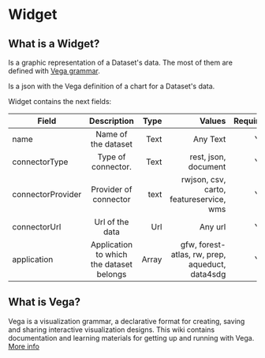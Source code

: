 Widget
=====

What is a Widget?
-----
Is a graphic representation of a Dataset's data. The most of them are defined with [Vega grammar](#widget-what-is-vega).

Is a json with the Vega definition of a chart for a Dataset's data. 

Widget contains the next fields:

| Field             | Description           | Type  | Values | Required |
| -------------     |:-------------:| -----:| -----:|  -----:|
| name              | Name of the dataset                       | Text  | Any Text | Yes
| connectorType     | Type of connector.                        | Text  | rest, json, document | Yes
| connectorProvider | Provider of connector                     | text  | rwjson, csv, carto, featureservice, wms | Yes
| connectorUrl      | Url of the data                           | Url   | Any url | Yes
| application       | Application to which the dataset belongs  | Array | gfw, forest-atlas, rw, prep, aqueduct, data4sdg | Yes



What is Vega?
-----
Vega is a visualization grammar, a declarative format for creating, saving and sharing interactive visualization designs. This wiki contains documentation and learning materials for getting up and running with Vega.
[More info](https://github.com/vega/vega/wiki)


